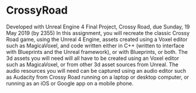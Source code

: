 # CrossyRoad

Developed with Unreal Engine 4
Final Project, Crossy Road, due Sunday, 19 May 2019 (by 2355)
In this assignment, you will recreate the classic Crossy Road game, using the Unreal 4 Engine, assets
created using a Voxel editor such as MagicaVoxel, and code written either in C++ (written to interface with
Blueprints and the Unreal framework), or with Blueprints, or both.
 The 3d assets you will need will all have to be created using an Voxel editor such as MagicaVoxel, or from
other 3d asset sources from Unreal. The audio resources you will need can be captured using an audio
editor such as Audacity from Crossy Road running on a laptop or desktop computer, or running as an iOS
or Google app on a mobile phone.
